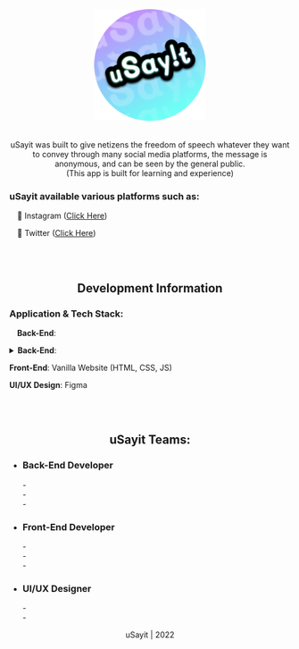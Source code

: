 <div align="center">
	<img src="uSayit.png" alt="Your image url" width="200" height="200">
	<br><br>
	<p>
		uSayit was built to give netizens the freedom of speech whatever they want to convey through many social media platforms, the message is anonymous, and can be seen by the general public. <br>
		(This app is built for learning and experience)
	</p>
</div>
<div>    
	<h3>uSayit available various platforms such as:</h3>
	<p>&emsp;🔹 Instagram (<a href="https://www.instagram.com/usayit.id">Click Here</a>) </p>
	<p>&emsp;🔹 Twitter (<a href="https://twitter.com/usayit_">Click Here</a>)</p>
</div>
    
<br><br>

<h2 align="center">Development Information</h2>
<h3>Application & Tech Stack:</h3>
<p>&emsp;<b>Back-End</b>:</p>

<details>
  <summary><b>Back-End</b>:</summary>
  <ul>
    <li>NodeJS</li>
    <li>Mongoose</li>
    <li>ExpressJS</li>
    <li>JIMP</li>
    <li>Twitter-API-v2</li>
    <li>Instagram-Web-API</li>
  </ul>
</details>

<p><b>Front-End</b>: Vanilla Website (HTML, CSS, JS)</p>

<p><b>UI/UX Design</b>: Figma</p>

<br><br>

<h2 align="center">uSayit Teams:</h2>

- <h3>Back-End Developer</h3>
    - <br>
    - <br>
    - <br>
    
- <h3>Front-End Developer</h3>
    - <br>
    - <br>
    - <br>
 
- <h3>UI/UX Designer</h3>
    - <br>
    - <br>

<p align="center">uSayit | 2022</p>
